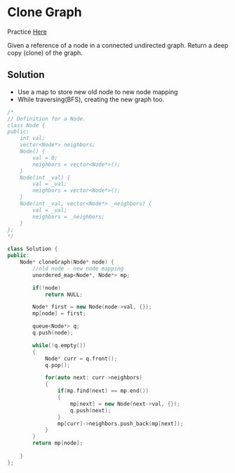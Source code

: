 # Clone Graph

Practice [Here](https://leetcode.com/problems/clone-graph/description/)

Given a reference of a node in a connected undirected graph.
Return a deep copy (clone) of the graph.


## Solution

- Use a map to store new old node to new node mapping
- While traversing(BFS), creating the new graph too.

```cpp
/*
// Definition for a Node.
class Node {
public:
    int val;
    vector<Node*> neighbors;
    Node() {
        val = 0;
        neighbors = vector<Node*>();
    }
    Node(int _val) {
        val = _val;
        neighbors = vector<Node*>();
    }
    Node(int _val, vector<Node*> _neighbors) {
        val = _val;
        neighbors = _neighbors;
    }
};
*/

class Solution {
public:
    Node* cloneGraph(Node* node) {
        //old node - new node mapping
        unordered_map<Node*, Node*> mp;

        if(!node)
            return NULL;

        Node* first = new Node(node->val, {});
        mp[node] = first;

        queue<Node*> q;
        q.push(node);

        while(!q.empty())
        {
            Node* curr = q.front();
            q.pop();

            for(auto next: curr->neighbors)
            {
                if(mp.find(next) == mp.end())
                {
                    mp[next] = new Node(next->val, {});
                    q.push(next);
                }
                mp[curr]->neighbors.push_back(mp[next]);
            }
        }
        return mp[node];
        
    }
};
```